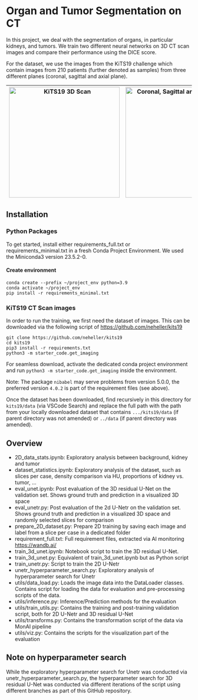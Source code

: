 # Organ and Tumor Segmentation on CT

In this project, we deal with the segmentation of organs, in particular kidneys, and tumors. We train two different neural networks on 3D CT scan images and compare their performance using the DICE score.

For the dataset, we use the images from the KiTS19 challenge which contain images from 210 patients (further denoted as samples) from three different planes (coronal, sagittal and axial plane).

|<img src="https://public.grand-challenge-user-content.org/logos/challenge/360/Screenshot_from_2019-01-02_17-23-36.x20.jpeg" alt="KiTS19 3D Scan" width="300">|<img src="https://github.com/user-attachments/assets/65944cee-b6f6-4ca9-9f90-ee2db74e31d5" alt="Coronal, Sagittal and Axial Plane" width="300"> |
|-|-|

## Installation

### Python Packages

To get started, install either requirements_full.txt or requirements_minimal.txt in a fresh Conda Project Environment.
We used the Miniconda3 version 23.5.2-0.

#### Create environment

```
conda create --prefix ~/project_env python=3.9
conda activate ~/project_env
pip install -r requirements_minimal.txt
```

### KiTS19 CT Scan images

In order to run the training, we first need the dataset of images.
This can be downloaded via the following script of https://github.com/neheller/kits19

```
git clone https://github.com/neheller/kits19
cd kits19
pip3 install -r requirements.txt
python3 -m starter_code.get_imaging
```

For seamless download, activate the dedicated conda project environment and run `python3 -m starter_code.get_imaging` inside the environment.

Note: The package `nibabel` may serve problems from version 5.0.0, the preferred version `4.0.2` is part of the requirement files (see above).


Once the dataset has been downloaded, find recursively in this directory for `kits19/data` (via VSCode Search) and replace the full path with the path from your locally downloaded dataset that contains `.../kits19/data` (if parent directory was not amended) or `../data` (if parent directory was amended).

## Overview

- 2D_data_stats.ipynb: Exploratory analysis between background, kidney and tumor
- dataset_statistics.ipynb: Exploratory analysis of the dataset, such as slices per case, density comparison via HU, proportions of kidney vs. tumor, ...
- eval_unet.ipynb: Post evaluation of the 3D residual U-Net on the validation set. Shows ground truth and prediction in a visualized 3D space
- eval_unetr.py: Post evaluation of the 2d U-Netr on the validation set. Shows ground truth and prediction in a visualized 3D space and randomly selected slices for comparison
- prepare_2D_dataset.py: Prepare 2D training by saving each image and label from a slice per case in a dedicated folder
- requirement_full.txt: Full requirement files, extracted via AI monitoring https://wandb.ai/
- train_3d_unet.ipynb: Notebook script to train the 3D residual U-Net.
- train_3d_unet.py: Equivalent of train_3d_unet.ipynb but as Python script
- train_unetr.py: Script to train the 2D U-Netr
- unetr_hyperparameter_search.py: Exploratory analysis of hyperparameter search for Unetr
- utils/data_load.py: Loads the image data into the DataLoader classes. Contains script for loading the data for evaluation and pre-processing scripts of the data.
- utils/inference.py: Inference/Prediction methods for the evaluation
- utils/train_utils.py: Contains the training and post-training validation script, both for 2D U-Netr and 3D residual U-Net
- utils/transforms.py: Contains the transformation script of the data via MonAI pipeline
- utils/viz.py: Contains the scripts for the visualization part of the evaluation

## Note on hyperparameter search

While the exploratory hyperparameter search for Unetr was conducted via unetr_hyperparameter_search.py, the hyperparameter search for 3D residual U-Net was conducted via different iterations of the script using different branches as part of this GitHub repository.

